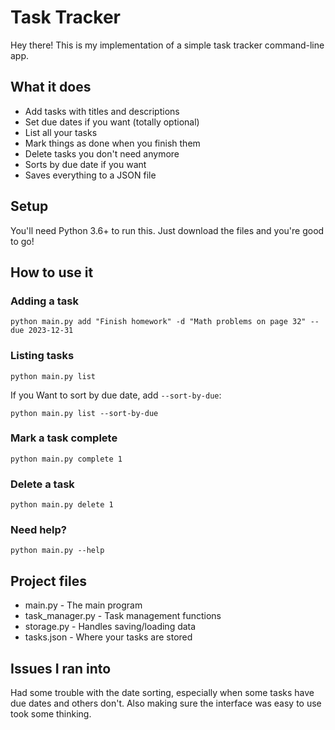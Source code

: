 # Task Tracker

Hey there! This is my implementation of a simple task tracker command-line app.

## What it does

- Add tasks with titles and descriptions
- Set due dates if you want (totally optional)
- List all your tasks 
- Mark things as done when you finish them
- Delete tasks you don't need anymore
- Sorts by due date if you want
- Saves everything to a JSON file

## Setup

You'll need Python 3.6+ to run this. Just download the files and you're good to go!

## How to use it

### Adding a task

```
python main.py add "Finish homework" -d "Math problems on page 32" --due 2023-12-31
```

### Listing tasks

```
python main.py list
```

If you Want to sort by due date, add `--sort-by-due`:

```
python main.py list --sort-by-due
```

### Mark a task complete

```
python main.py complete 1
```

### Delete a task

```
python main.py delete 1
```

### Need help?

```
python main.py --help
```

## Project files

- main.py - The main program
- task_manager.py - Task management functions
- storage.py - Handles saving/loading data
- tasks.json - Where your tasks are stored

## Issues I ran into

Had some trouble with the date sorting, especially when some tasks have due dates and others don't. Also making sure the interface was easy to use took some thinking.

